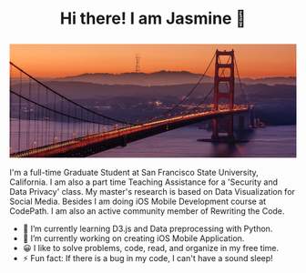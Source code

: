 <h1><p align="center"> Hi there! I am Jasmine 👋 </p></h1>

<p align="center"><img width="600px" height="200px" src="https://github.com/jasjahan/jasjahan/blob/main/SF%20Golden%20Gate.png" /></p>

I'm a full-time Graduate Student at San Francisco State University, California. I am also a part time Teaching Assistance for a 'Security and Data Privacy' class. My master's research is based on Data Visualization for Social Media. Besides I am doing iOS Mobile Development course at  CodePath. I am also an active community member of Rewriting the Code.


- 🌱 I’m currently learning D3.js and Data preprocessing with Python.
- 🔭 I’m currently working on creating iOS Mobile Application.
- 😀 I like to solve problems, code, read, and organize in my free time.
- ⚡ Fun fact: If there is a bug in my code, I can't have a sound sleep!
